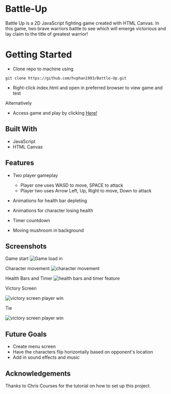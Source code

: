 # Battle-Up
Battle Up is a 2D JavaScript fighting game created with HTML Canvas.
In this game, two brave warriors battle to see which will emerge victorious and lay claim to the title of greatest warrior!

# Getting Started
- Clone repo to machine using 
``` 
git clone https://github.com/hvphan1993/Battle-Up.git 
```
- Right-click index.html and open in preferred browser to view game and test  

Alternatively
- Access game and play by clicking [Here!](https://hvphan1993.github.io/Battle-Up/)

## Built With
- JavaScript
- HTML Canvas

## Features
- Two player gameplay
    - Player one uses WASD to move, SPACE to attack
    - Player two uses Arrow Left, Up, Right to move, Down to attack

- Animations for health bar depleting
- Animations for character losing health
- Timer countdown
- Moving mushroom in background

## Screenshots

Game start
![Game load in](../Battle-Up/img/screenshots/gamestart.png)

Character movement
![character movement](../Battle-Up/img/screenshots/charactermove.png)

Health Bars and Timer
![health bars and timer feature](../Battle-Up/img/screenshots/healthbarstimer.png)

Victory Screen

![victory screen player win](../Battle-Up/img/screenshots/victory.png)

Tie

![victory screen player win](../Battle-Up/img/screenshots/tie.png)

##  Future Goals
- Create menu screen
- Have the characters flip horizontally based on opponent's location
- Add in sound effects and music

## Acknowledgements
Thanks to Chris Courses for the tutorial on how to set up this project. 


